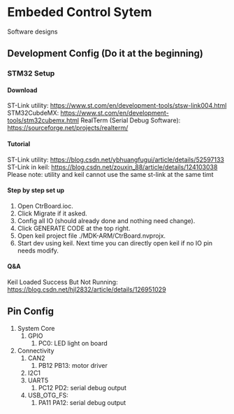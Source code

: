 # Embeded Control Sytem
Software designs

## Development Config (Do it at the beginning)
### STM32 Setup
#### Download
ST-Link utility: https://www.st.com/en/development-tools/stsw-link004.html
STM32CubdeMX: https://www.st.com/en/development-tools/stm32cubemx.html
RealTerm (Serial Debug Software): https://sourceforge.net/projects/realterm/

#### Tutorial
ST-Link utility: https://blog.csdn.net/ybhuangfugui/article/details/52597133
ST-Link in keil: https://blog.csdn.net/zouxin_88/article/details/124103038
Please note: utility and keil cannot use the same st-link at the same timt

#### Step by step set up
1. Open CtrBoard.ioc.  
2. Click Migrate if it asked. 
3. Config all IO (should already done and nothing need change). 
4. Click GENERATE CODE at the top right.
5. Open keil project file ./MDK-ARM/CtrBoard.nvprojx. 
6. Start dev using keil. Next time you can directly open keil if no IO pin needs modify.

#### Q&A
Keil Loaded Success But Not Running: https://blog.csdn.net/hjl2832/article/details/126951029

## Pin Config
1. System Core
   1. GPIO
      1. PC0: LED light on board
2. Connectivity
   1. CAN2
      1. PB12 PB13: motor driver
   2. I2C1
   3. UART5
      1. PC12 PD2: serial debug output
   4. USB_OTG_FS:
      1. PA11 PA12: serial debug output
